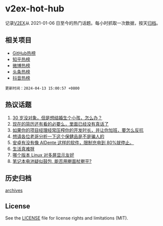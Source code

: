 # v2ex-hot-hub

 记录[V2EX](https://www.v2ex.com/)从 2021-01-06 日至今的热门话题。每小时抓取一次数据，按天[归档](archives)。
 
 ## 相关项目

- [GitHub热榜](https://github.com/it985/github-hot-hub)
- [知乎热榜](https://github.com/it985/zhihu-hot-hub)
- [微博热榜](https://github.com/it985/weibo-hot-hub)
- [头条热榜](https://github.com/it985/toutiao-hot-hub)
- [抖音热榜](https://github.com/it985/douyin-hot-hub)


 `更新时间：2024-04-13 15:00:57 +0800`

## 热议话题

1. [30 岁没对象，但是想结婚生个小孩，怎么办？](https://www.v2ex.com/t/1032017)
1. [现在的简历还有看的必要么，里面已经没有真话了](https://www.v2ex.com/t/1032019)
1. [如果你的项目经理经常压榨你的开发时长，并让你加班，要怎么反抗](https://www.v2ex.com/t/1032012)
1. [想请各位老哥分析一下这个保健品是不是骗人的](https://www.v2ex.com/t/1031973)
1. [安卓有没有像 AlDente 这样的软件，限制充电到 80%就停止。](https://www.v2ex.com/t/1032060)
1. [生活真难呀](https://www.v2ex.com/t/1032014)
1. [哪个版本 Linux 对多屏显示友好](https://www.v2ex.com/t/1032112)
1. [笔记本电池疑似鼓包, 能否用擀面杖擀平?](https://www.v2ex.com/t/1032055)

## 历史归档

[archives](archives)

## License

See the [LICENSE](LICENSE) file for license rights and limitations (MIT).
